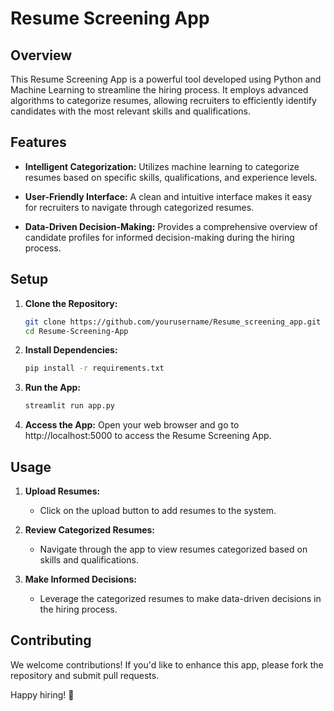 # Resume Screening App

## Overview

This Resume Screening App is a powerful tool developed using Python and Machine Learning to streamline the hiring process. It employs advanced algorithms to categorize resumes, allowing recruiters to efficiently identify candidates with the most relevant skills and qualifications.

## Features

- **Intelligent Categorization:** Utilizes machine learning to categorize resumes based on specific skills, qualifications, and experience levels.

- **User-Friendly Interface:** A clean and intuitive interface makes it easy for recruiters to navigate through categorized resumes.

- **Data-Driven Decision-Making:** Provides a comprehensive overview of candidate profiles for informed decision-making during the hiring process.

## Setup

1. **Clone the Repository:**
   ```bash
   git clone https://github.com/yourusername/Resume_screening_app.git
   cd Resume-Screening-App
   ```

2. **Install Dependencies:**
   ```bash
   pip install -r requirements.txt
   ```

3. **Run the App:**
   ```bash
   streamlit run app.py
   ```

4. **Access the App:**
   Open your web browser and go to http://localhost:5000 to access the Resume Screening App.

## Usage

1. **Upload Resumes:**
   - Click on the upload button to add resumes to the system.

2. **Review Categorized Resumes:**
   - Navigate through the app to view resumes categorized based on skills and qualifications.

3. **Make Informed Decisions:**
   - Leverage the categorized resumes to make data-driven decisions in the hiring process.

## Contributing

We welcome contributions! If you'd like to enhance this app, please fork the repository and submit pull requests.

Happy hiring! 🚀